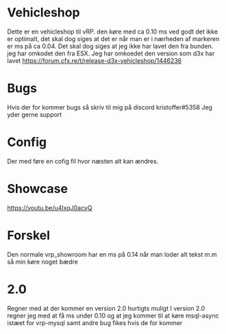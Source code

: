 # Vehicleshop
Dette er en vehicleshop til vRP. den køre med ca 0.10 ms ved godt det ikke er optimalt, det skal dog siges at det er når man er i nærheden af markeren er ms på ca 0.04.
Det skal dog siges at jeg ikke har lavet den fra bunden. jeg har omkodet den fra ESX. Jeg har omkoedet den version som d3x har lavet https://forum.cfx.re/t/release-d3x-vehicleshop/1446236

# Bugs
Hvis der for kommer bugs så skriv til mig på discord kristoffer#5358 Jeg yder gerne support

# Config
Der med føre en cofig fil hvor næsten alt kan ændres. 

# Showcase
https://youtu.be/u4IxqJ0acyQ


# Forskel
Den normale vrp_showroom har en ms på  0.14 når man loder alt tekst m.m så min køre noget bædre 


# 2.0
Regner med at der kommer en version 2.0 hurtigts muligt 
I version 2.0 regner jeg med at få ms under 0.10 
og at jeg kommer til at køre msql-async istæet for vrp-mysql
samt andre bug fikes hvis de for kommer 

